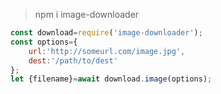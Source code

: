 > npm i image-downloader

```js
const download=require('image-downloader');
const options={
	url:'http://someurl.com/image.jpg',
	dest:'/path/to/dest'
};
let {filename}=await download.image(options);

```